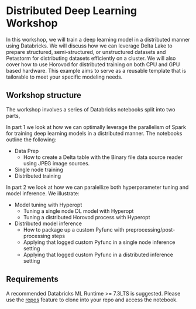 # Distributed Deep Learning Workshop

In this workshop, we will train a deep learning model in a distributed manner using Databricks. We will discuss how we can leverage Delta Lake to prepare structured, semi-structured, or unstructured datasets and Petastorm for distributing datasets efficiently on a cluster. We will also cover how to use Horovod for distributed training on both CPU and GPU based hardware. This example aims to serve as a reusable template that is tailorable to meet your specific modeling needs.

## Workshop structure

The workshop involves a series of Databricks notebooks split into two parts,

In part 1 we look at how we can optimally leverage the parallelism of Spark for training deep learning models in a distributed manner. The notebooks outline the following:

- Data Prep
  - How to create a Delta table with the Binary file data source reader using JPEG image sources.
- Single node training
- Distributed training

In part 2 we look at how we can paralellize both hyperparameter tuning and model inference. We illustrate:

- Model tuning with Hyperopt
  - Tuning a single node DL model with Hyperopt
  - Tuning a distributed Horovod process with Hyperopt
- Distributed model inference
  - How to package up a custom Pyfunc with preprocessing/post-processing steps
  - Applying that logged custom Pyfunc in a single node inference setting
  - Applying that logged custom Pyfunc in a distributed inference setting

## Requirements

A recommended Databricks ML Runtime >= 7.3LTS is suggested. Please use the [repos](https://docs.databricks.com/repos/index.html) feature to clone into your repo and access the notebook.


